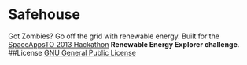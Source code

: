# Safehouse
Got Zombies? Go off the grid with renewable energy. Built for the [SpaceAppsTO 2013 Hackathon](http://spaceappstoronto.com/) **Renewable Energy Explorer challenge**.
##License
[GNU General Public License](http://opensource.org/licenses/gpl-license)
